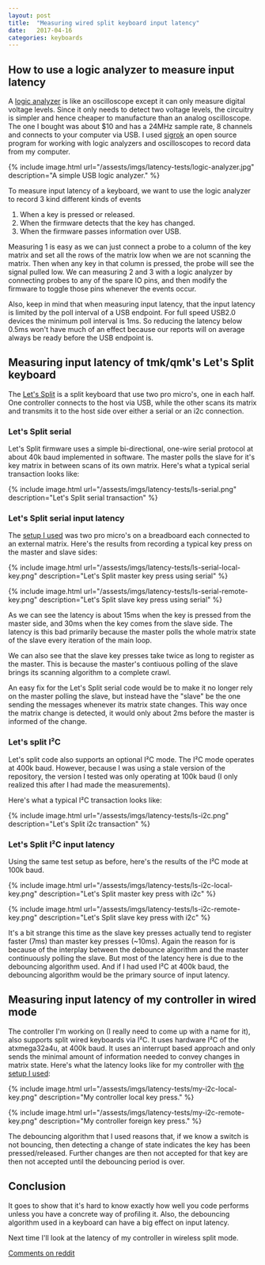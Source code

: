 ```yaml
---
layout: post
title:  "Measuring wired split keyboard input latency"
date:   2017-04-16
categories: keyboards
---
```


## How to use a logic analyzer to measure input latency
A [logic analyzer](https://en.wikipedia.org/wiki/Logic_analyzer) is like an
oscilloscope except it can only measure digital voltage levels.  Since it only
needs to detect two voltage levels, the circuitry is simpler and hence cheaper
to manufacture than an analog oscilloscope.  The one I bought was about $10 and
has a 24MHz sample rate, 8 channels and connects to your computer via USB.  I
used [sigrok](https://sigrok.org/) an open source program for working
with logic analyzers and oscilloscopes to record data from my computer.

{% include image.html url="/assests/imgs/latency-tests/logic-analyzer.jpg" description="A simple USB logic analyzer." %}

To measure input latency of a keyboard, we want to use the logic analyzer to
record 3 kind different kinds of events

1. When a key is pressed or released.
2. When the firmware detects that the key has changed.
3. When the firmware passes information over USB.

Measuring 1 is easy as we can just connect a probe to a column of the key matrix
and set all the rows of the matrix low when we are not scanning the matrix. Then
when any key in that column is pressed, the probe will see the signal pulled low.
We can measuring 2 and 3 with a logic analyzer by connecting probes to any of the
spare IO pins, and then modify the firmware to toggle those pins whenever the events
occur.

Also, keep in mind that when measuring input latency, that the input latency
is limited by the poll interval of a USB endpoint. For full speed USB2.0
devices the minimum poll interval is 1ms. So reducing the latency below 0.5ms
won't have much of an effect because our reports will on average always be
ready before the USB endpoint is.


## Measuring input latency of tmk/qmk's Let's Split keyboard

The [Let's Split](https://github.com/qmk/qmk_firmware/tree/master/keyboards/lets_split)
is a split keyboard that use two pro micro's, one in each half. One controller connects
to the host via USB, while the other scans its matrix and transmits it to the host side
over either a serial or an i2c connection.

### Let's Split serial
Let's Split firmware uses a simple bi-directional, one-wire serial protocol at about 40k baud
implemented in software. The master polls the slave for it's key matrix in
between scans of its own matrix. Here's what a typical serial transaction looks
like:

{% include image.html url="/assests/imgs/latency-tests/ls-serial.png" description="Let's Split serial transaction" %}

### Let's Split serial input latency

The [setup I used](/assests/imgs/latency-tests/ls-setup.jpg) was two pro micro's on a breadboard
each connected to an external matrix. Here's the results from recording a typical
key press on the master and slave sides:

{% include image.html url="/assests/imgs/latency-tests/ls-serial-local-key.png" description="Let's Split master key press using serial" %}

{% include image.html url="/assests/imgs/latency-tests/ls-serial-remote-key.png" description="Let's Split slave key press using serial" %}

As we can see the latency is about 15ms when the key is pressed from the master
side, and 30ms when the key comes from the slave side. The latency is this bad
primarily because the master polls the whole matrix state of the slave every
iteration of the main loop.

We can also see that the slave key presses take twice as long to register as the
master. This is because the master's contiuous polling of the slave brings its
scanning algorithm to a complete crawl.

An easy fix for the Let's Split serial code would be to make it no longer rely
on the master polling the slave, but instead have the "slave" be the one
sending the messages whenever its matrix state changes. This way once the
matrix change is detected, it would only about 2ms before the master is
informed of the change.

### Let's split I²C
Let's split code also supports an optional I²C mode. The I²C mode operates at
400k baud. However, because I was using a stale version of the repository, the
version I tested was only operating at 100k baud (I only realized this after
I had made the measurements).

Here's what a typical I²C transaction looks like:

{% include image.html url="/assests/imgs/latency-tests/ls-i2c.png" description="Let's Split i2c transaction" %}

### Let's Split I²C input latency

Using the same test setup as before, here's the results of the I²C mode at 100k baud.

{% include image.html url="/assests/imgs/latency-tests/ls-i2c-local-key.png" description="Let's Split master key press with i2c" %}

{% include image.html url="/assests/imgs/latency-tests/ls-i2c-remote-key.png" description="Let's Split slave key press with i2c" %}

It's a bit strange this time as the slave key presses actually tend to register
faster (7ms) than master key presses (~10ms).  Again the reason for is because
of the interplay between the debounce algorithm and the master continuously
polling the slave. But most of the latency here is due to the debouncing algorithm
used. And if I had used I²C at 400k baud, the debouncing algorithm would be the
primary source of input latency.


## Measuring input latency of my controller in wired mode

The controller I'm working on (I really need to come up with a name for it), also supports split
wired keyboards via I²C. It uses hardware I²C of the atxmega32a4u, at 400k baud.
It uses an interrupt based approach and only sends the minimal amount of information
needed to convey changes in matrix state. Here's what the latency looks like for
my controller with [the setup I used](/assests/imgs/latency-tests/my-controler-setup.jpg):

{% include image.html url="/assests/imgs/latency-tests/my-i2c-local-key.png" description="My controller local key press." %}

{% include image.html url="/assests/imgs/latency-tests/my-i2c-remote-key.png" description="My controller foreign key press." %}

The debouncing algorithm that I used reasons that, if we know a switch is not bouncing,
then detecting a change of state indicates the key has been pressed/released. Further
changes are then not accepted for that key are then not accepted until the debouncing
period is over.

## Conclusion

It goes to show that it's hard to know exactly how well you code performs unless
you have a concrete way of profiling it. Also, the debouncing algorithm used in
a keyboard can have a big effect on input latency.

Next time I'll look at the latency of my controller in wireless split mode.

[Comments on reddit]()

